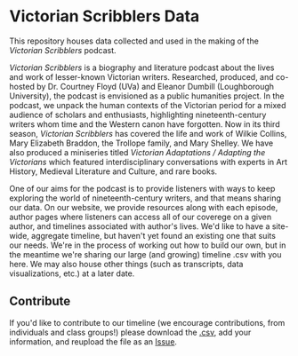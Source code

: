 # Victorian Scribblers Data
This repository houses data collected and used in the making of the <em>Victorian Scribblers</em> podcast.

<em>Victorian Scribblers</em> is a biography and literature podcast about the lives and work of lesser-known Victorian writers. Researched, produced, and co-hosted by Dr. Courtney Floyd (UVa) and Eleanor Dumbill (Loughborough University), the podcast is envisioned as a public humanities project. In the podcast, we unpack the human contexts of the Victorian period for a mixed audience of scholars and enthusiasts, highlighting nineteenth-century writers whom time and the Western canon have forgotten. Now in its third season, <em>Victorian Scribblers</em> has covered the life and work of Wilkie Collins, Mary Elizabeth Braddon, the Trollope family, and Mary Shelley. We have also produced a miniseries titled <em>Victorian Adaptations / Adapting the Victorians</em> which featured interdisciplinary conversations with experts in Art History, Medieval Literature and Culture, and rare books. 

One of our aims for the podcast is to provide listeners with ways to keep exploring the world of nineteenth-century writers, and that means sharing our data. On our website, we provide resources along with each episode, author pages where listeners can access all of our coverege on a given author, and timelines associated with author's lives. We'd like to have a site-wide, aggregate timeline, but haven't yet found an existing one that suits our needs. We're in the process of working out how to build our own, but in the meantime we're sharing our large (and growing) timeline .csv with you here. We may also house other things (such as transcripts, data visualizations, etc.) at a later date.

## Contribute
If you'd like to contribute to our timeline (we encourage contributions, from individuals and class groups!) please download the <a href="/timelines/Victorian Scribblers Aggregate Timeline.csv">.csv</a>, add your information, and reupload the file as an <a href="https://github.com/VictorianScribblers/VictorianScribblersData/issues">Issue</a>. 
